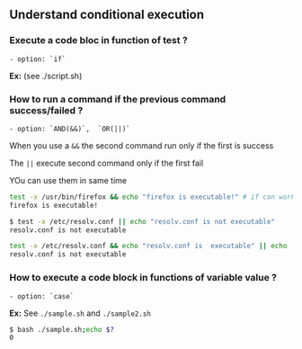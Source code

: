 ## Understand conditional execution


### Execute a code bloc in function of test ?

	- option: `if`
**Ex:** (see ./script.sh)


### How to run a command if the previous command success/failed ?

	- option: `AND(&&)`,  `OR(||)`

When you use a `&&` the second command run only if the first is success

The `||` execute second command only if the first fail

YOu can use them in same time 

```bash
test -x /usr/bin/firefox && echo "firefox is executable!" # if can work only if `$?` send 0 .
firefox is executable!
```


```bash
$ test -x /etc/resolv.conf || echo "resolv.conf is not executable"
resolv.conf is not executable
```

```bash
test -x /etc/resolv.conf && echo "resolv.conf is  executable" || echo  "resolv.conf is not executable"
resolv.conf is not executable
```


### How to execute a code block in functions of variable value ?

	- option: `case`

**Ex:** See `./sample.sh` and `./sample2.sh`

```bash
$ bash ./sample.sh;echo $?
0
```














 

















